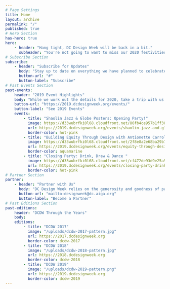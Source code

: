 ```yaml
---
# Page Settings
title: Home
layout: archive
permalink: "/"
published: true
# Hero Section
has-hero: true
hero:
    - header: "Hang tight, DC Design Week will be back in a bit."
      subheader: "You're not going to want to miss our 2020 festivities. Follow @dcdesignweek for the latest. "
# Subscribe Section
subscribe:
    - header: "Subscribe for Updates"
      body: "Stay up to date on everything we have planned to celebrate the DC design community. Follow us on social and sign up below for updates from DCDW and AIGA DC."
      button-url: "#"
      button-label: "Subscribe"
# Past Events Section
past-events:
    header: "2019 Event Highlights"
    body: "While we work out the details for 2020, take a trip with us down memory lane."
    button-url: "https://2019.dcdesignweek.org/events/"
    button-label: "See 2019 Events"
    events:
        - title: "Shaolin Jazz & Globe Posters: Opening Party!"
          image: https://d33wubrfki0l68.cloudfront.net/86fb4ce957b1ff38924099781349f7208be9962f/f3971/uploads/event-opening-party.jpg
          url: https://2019.dcdesignweek.org/events/shaolin-jazz-and-globe-posters/
          border-color: hot-pink
        - title: "Building Equity Through Design with Antionette Carroll"
          image: https://d33wubrfki0l68.cloudfront.net/2f8e8a2e68ba29b77d6f92023ecb86a98b6fa308/ff564/uploads/header_antionette2.png
          url: https://2019.dcdesignweek.org/events/equity-through-design-with-antionette-carroll/
          border-color: aquamarine
        - title: "Closing Party: Drink, Draw & Dance "
          image: https://d33wubrfki0l68.cloudfront.net/cf472de93d9e25a5aaace4458aae4a8297a58c94/3a830/uploads/capcider.png
          url: https://2019.dcdesignweek.org/events/closing-party-drink-draw-and-dance/
          border-color: hot-pink
# Partner Section
partner:
    - header: "Partner with Us"
      body: "DC Design Week relies on the generosity and goodness of partners and sponsors to bring this annual celebration to life. Interested in supporting DC's design community? We'd love to hear from you!"
      button-url: "mailto:designweek@dc.aiga.org"
      button-label: "Become a Partner"
# Past Editions Section
past-editions:
    header: "DCDW Through the Years"
    body:
    editions:
        - title: "DCDW 2017"
          image: "/uploads/dcdw-2017-pattern.jpg"
          url: https://2017.dcdesignweek.org
          border-color: dcdw-2017
        - title: "DCDW 2018"
          image: "/uploads/dcdw-2018-pattern.jpg"
          url: https://2018.dcdesignweek.org
          border-color: dcdw-2018
        - title: "DCDW 2019"
          image: "/uploads/dcdw-2019-pattern.png"
          url: https://2019.dcdesignweek.org
          border-color: dcdw-2019
---
```

